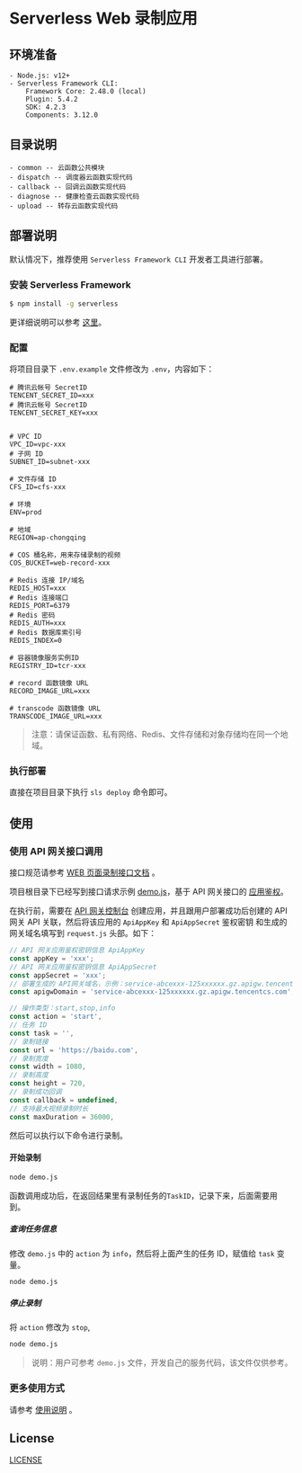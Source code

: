 # Serverless Web 录制应用

## 环境准备

```
- Node.js: v12+
- Serverless Framework CLI:
    Framework Core: 2.48.0 (local)
    Plugin: 5.4.2
    SDK: 4.2.3
    Components: 3.12.0
```

## 目录说明

```text
- common -- 云函数公共模块
- dispatch -- 调度器云函数实现代码
- callback -- 回调云函数实现代码
- diagnose -- 健康检查云函数实现代码
- upload -- 转存云函数实现代码
```

## 部署说明

默认情况下，推荐使用 `Serverless Framework CLI` 开发者工具进行部署。

### 安装 Serverless Framework

```bash
$ npm install -g serverless
```

更详细说明可以参考 [这里](https://cloud.tencent.com/document/product/583/44753)。

### 配置

将项目目录下 `.env.example` 文件修改为 `.env`，内容如下：

```text
# 腾讯云帐号 SecretID
TENCENT_SECRET_ID=xxx
# 腾讯云帐号 SecretID
TENCENT_SECRET_KEY=xxx


# VPC ID
VPC_ID=vpc-xxx
# 子网 ID
SUBNET_ID=subnet-xxx

# 文件存储 ID
CFS_ID=cfs-xxx

# 环境
ENV=prod

# 地域
REGION=ap-chongqing

# COS 桶名称，用来存储录制的视频
COS_BUCKET=web-record-xxx

# Redis 连接 IP/域名
REDIS_HOST=xxx
# Redis 连接端口
REDIS_PORT=6379
# Redis 密码
REDIS_AUTH=xxx
# Redis 数据库索引号
REDIS_INDEX=0

# 容器镜像服务实例ID
REGISTRY_ID=tcr-xxx

# record 函数镜像 URL
RECORD_IMAGE_URL=xxx

# transcode 函数镜像 URL
TRANSCODE_IMAGE_URL=xxx
```

> 注意：请保证函数、私有网络、Redis、文件存储和对象存储均在同一个地域。

### 执行部署

直接在项目目录下执行 `sls deploy` 命令即可。

## 使用

### 使用 API 网关接口调用

接口规范请参考 [WEB 页面录制接口文档](./docs/api.md) 。

项目根目录下已经写到接口请求示例 [demo.js](./demo.js)，基于 API 网关接口的 [应用鉴权](https://cloud.tencent.com/document/product/628/55088)。

在执行前，需要在 [API 网关控制台](https://console.cloud.tencent.com/apigateway/app) 创建应用，并且跟用户部署成功后创建的 API 网关 API 关联，然后将该应用的 `ApiAppKey` 和 `ApiAppSecret` 鉴权密钥 和生成的网关域名填写到 `request.js` 头部。如下：

```js
// API 网关应用鉴权密钥信息 ApiAppKey
const appKey = 'xxx';
// API 网关应用鉴权密钥信息 ApiAppSecret
const appSecret = 'xxx';
// 部署生成的 API网关域名，示例：service-abcexxx-125xxxxxx.gz.apigw.tencentcs.com
const apigwDomain = 'service-abcexxx-125xxxxxx.gz.apigw.tencentcs.com';

// 操作类型：start,stop,info
const action = 'start',
// 任务 ID
const task = '',
// 录制链接
const url = 'https://baidu.com',
// 录制宽度
const width = 1080,
// 录制高度
const height = 720,
// 录制成功回调
const callback = undefined,
// 支持最大视频录制时长
const maxDuration = 36000,
```

然后可以执行以下命令进行录制。

#### 开始录制

```bash
node demo.js
```

函数调用成功后，在返回结果里有录制任务的`TaskID`，记录下来，后面需要用到。

##### 查询任务信息

修改 `demo.js` 中的 `action` 为 `info`，然后将上面产生的任务 ID，赋值给 `task` 变量。

```bash
node demo.js
```

##### 停止录制

将 `action` 修改为 `stop`,

```bash
node demo.js
```

> 说明：用户可参考 `demo.js` 文件，开发自己的服务代码，该文件仅供参考。

### 更多使用方式

请参考 [使用说明](./docs/usage.md) 。

## License

[LICENSE](./LICENSE)
